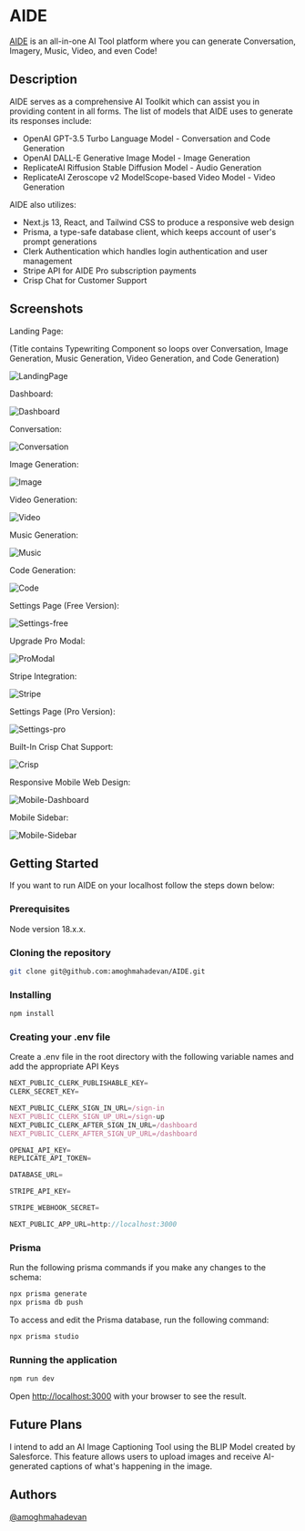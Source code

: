 # AIDE

[AIDE](https://aide-ai.vercel.app/) is an all-in-one AI Tool platform where you can generate Conversation, Imagery, Music, Video, and even Code!

## Description

AIDE serves as a comprehensive AI Toolkit which can assist you in providing content in all forms. The list of models that AIDE uses to generate its responses include:
 
 - OpenAI GPT-3.5 Turbo Language Model - Conversation and Code Generation
 - OpenAI DALL-E Generative Image Model - Image Generation
 - ReplicateAI Riffusion Stable Diffusion Model - Audio Generation
 - ReplicateAI Zeroscope v2 ModelScope-based Video Model - Video Generation

AIDE also utilizes:
 - Next.js 13, React, and Tailwind CSS to produce a responsive web design
 - Prisma, a type-safe database client, which keeps account of user's prompt generations
 - Clerk Authentication which handles login authentication and user management
 - Stripe API for AIDE Pro subscription payments
 - Crisp Chat for Customer Support 

## Screenshots

Landing Page: 

(Title contains Typewriting Component so loops over Conversation, Image Generation, Music Generation, Video Generation, and Code Generation)

![LandingPage](https://github.com/amoghmahadevan/AIDE/blob/master/aide-screenshots/aide-landingpage.png?raw=true)

Dashboard: 

![Dashboard](https://github.com/amoghmahadevan/AIDE/blob/master/aide-screenshots/aide-dashboard.png?raw=true)

Conversation:

![Conversation](https://github.com/amoghmahadevan/AIDE/blob/master/aide-screenshots/aide-conversation.png?raw=true)

Image Generation:

![Image](https://github.com/amoghmahadevan/AIDE/blob/master/aide-screenshots/aide-image-generation.png?raw=true)

Video Generation:

![Video](https://github.com/amoghmahadevan/AIDE/blob/master/aide-screenshots/aide-video-generation.png?raw=true)

Music Generation:

![Music](https://github.com/amoghmahadevan/AIDE/blob/master/aide-screenshots/aide-music-generation.png?raw=true)

Code Generation:

![Code](https://github.com/amoghmahadevan/AIDE/blob/master/aide-screenshots/aide-code-generation.png?raw=true)

Settings Page (Free Version):

![Settings-free](https://github.com/amoghmahadevan/AIDE/blob/master/aide-screenshots/aide-settings-free.png?raw=true)

Upgrade Pro Modal: 

![ProModal](https://github.com/amoghmahadevan/AIDE/blob/master/aide-screenshots/aide-upgrade-modal.png?raw=true)

Stripe Integration:

![Stripe](https://github.com/amoghmahadevan/AIDE/blob/master/aide-screenshots/aide-stripe-redirect.png?raw=true)

Settings Page (Pro Version):

![Settings-pro](https://github.com/amoghmahadevan/AIDE/blob/master/aide-screenshots/aide-settings-pro.png?raw=true)

Built-In Crisp Chat Support:

![Crisp](https://github.com/amoghmahadevan/AIDE/blob/master/aide-screenshots/aide-crisp-chat.png?raw=true)

Responsive Mobile Web Design:

![Mobile-Dashboard](https://github.com/amoghmahadevan/AIDE/blob/master/aide-screenshots/aide-mobile-dashboard.png?raw=true)

Mobile Sidebar:

![Mobile-Sidebar](https://github.com/amoghmahadevan/AIDE/blob/master/aide-screenshots/aide-mobile-sidebar.png?raw=true)


## Getting Started
If you want to run AIDE on your localhost follow the steps down below:
### Prerequisites

Node version 18.x.x. 

### Cloning the repository

```bash
git clone git@github.com:amoghmahadevan/AIDE.git
```

### Installing

```bash
npm install
```

### Creating your .env file
Create a .env file in the root directory with the following variable names and add the appropriate API Keys

```js
NEXT_PUBLIC_CLERK_PUBLISHABLE_KEY=
CLERK_SECRET_KEY=

NEXT_PUBLIC_CLERK_SIGN_IN_URL=/sign-in
NEXT_PUBLIC_CLERK_SIGN_UP_URL=/sign-up
NEXT_PUBLIC_CLERK_AFTER_SIGN_IN_URL=/dashboard
NEXT_PUBLIC_CLERK_AFTER_SIGN_UP_URL=/dashboard

OPENAI_API_KEY=
REPLICATE_API_TOKEN=

DATABASE_URL=

STRIPE_API_KEY=

STRIPE_WEBHOOK_SECRET=

NEXT_PUBLIC_APP_URL=http://localhost:3000

```
### Prisma
Run the following prisma commands if you make any changes to the schema:

```bash
npx prisma generate
npx prisma db push
```
To access and edit the Prisma database, run the following command:

```bash
npx prisma studio
```

### Running the application
```bash
npm run dev
```

Open [http://localhost:3000](http://localhost:3000) with your browser to see the result.

## Future Plans

I intend to add an AI Image Captioning Tool using the BLIP Model created by Salesforce. This feature allows users to upload images and receive AI-generated captions of what's happening in the image.

## Authors

[@amoghmahadevan](https://github.com/amoghmahadevan)
